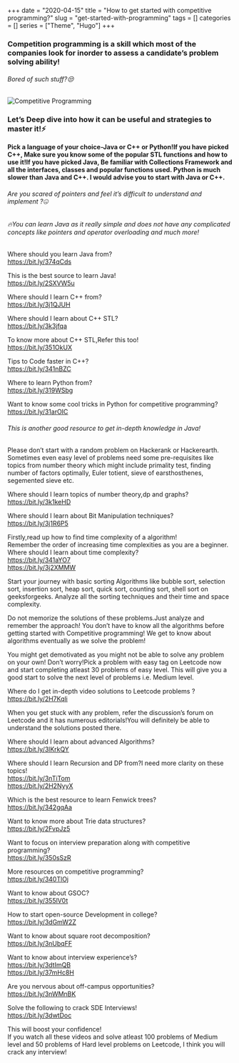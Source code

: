 +++ 
date = "2020-04-15"
title = "How to get started with competitive programming?"
slug = "get-started-with-programming" 
tags = []
categories = []
series = ["Theme", "Hugo"]
+++

### Competition programming is a skill which most of the companies look for inorder to assess a candidate’s problem solving ability!

###### Bored of such stuff?😒  

![Competitive Programming](https://miro.medium.com/max/700/1*4JvvxmEJZg_k2LvTDbJEJA.jpeg "The Complete Reference to Competitive Programming")  

### Let’s Deep dive into how it can be useful and strategies to master it!⚡  


**Pick a language of your choice-Java or C++ or Python!If you have picked C++, Make sure you know some of the popular STL functions and how to use it!If you have picked Java, Be familiar with Collections Framework and all the interfaces, classes and popular functions used. Python is much slower than Java and C++. I would advise you to start with Java or C++.**  

###### Are you scared of pointers and feel it’s difficult to understand and implement ?🤐  

###### 🔥You can learn Java as it really simple and does not have any complicated concepts like pointers and operator overloading and much more!  

Where should you learn Java from?  
https://bit.ly/374qCds  

This is the best source to learn Java!  
https://bit.ly/2SXVW5u  

Where should I learn C++ from?  
https://bit.ly/3j1QJUH  

Where should I learn about C++ STL?  
https://bit.ly/3k3jfqa  

To know more about C++ STL,Refer this too!  
https://bit.ly/351OkUX  

Tips to Code faster in C++?  
https://bit.ly/341nBZC  

Where to learn Python from?  
https://bit.ly/319WSbg  

Want to know some cool tricks in Python for competitive programming?  
https://bit.ly/31arOIC  

###### This is another good resource to get in-depth knowledge in Java!  

Please don’t start with a random problem on Hackerank or Hackerearth. Sometimes even easy level of problems need some pre-requisites like topics from number theory which might include primality test, finding number of factors optimally, Euler totient, sieve of earsthosthenes, segemented sieve etc.  

Where should I learn topics of number theory,dp and graphs?  
https://bit.ly/3k1keHD  

Where should I learn about Bit Manipulation techniques?  
https://bit.ly/3j1R6P5  

Firstly,read up how to find time complexity of a algorithm!  
Remember the order of increasing time complexities as you are a beginner.
Where should I learn about time complexity?  
https://bit.ly/341aYO7  
https://bit.ly/3j2XMMW  

Start your journey with basic sorting Algorithms like bubble sort, selection sort, insertion sort, heap sort, quick sort, counting sort, shell sort on geeksforgeeks. Analyze all the sorting techniques and their time and space complexity.  

Do not memorize the solutions of these problems.Just analyze and remember the approach!
You don’t have to know all the algorithms before getting started with Competitive programming!
We get to know about algorithms eventually as we solve the problem!  

You might get demotivated as you might not be able to solve any problem on your own!
Don’t worry!Pick a problem with easy tag on Leetcode now and start completing atleast 30 problems of easy level. This will give you a good start to solve the next level of problems i.e. Medium level.  

Where do I get in-depth video solutions to Leetcode problems ?  
https://bit.ly/2H7Kqli  

When you get stuck with any problem, refer the discussion’s forum on Leetcode and it has numerous editorials!You will definitely be able to understand the solutions posted there.  

Where should I learn about advanced Algorithms?  
https://bit.ly/3lKrkQY  

Where should I learn Recursion and DP from?I need more clarity on these topics!  
https://bit.ly/3nTiTom  
https://bit.ly/2H2NyyX  

Which is the best resource to learn Fenwick trees?  
https://bit.ly/342gqAa  

Want to know more about Trie data structures?  
https://bit.ly/2FvpJz5  

Want to focus on interview preparation along with competitive programming?  
https://bit.ly/350sSzR  

More resources on competitive programming?  
https://bit.ly/340TlOj  

Want to know about GSOC?  
https://bit.ly/355lV0t  

How to start open-source Development in college?  
https://bit.ly/3dGmW2Z  

Want to know about square root decomposition?  
https://bit.ly/3nUbqFF  

Want to know about interview experience’s?  
https://bit.ly/3dtImQB  
https://bit.ly/37mHc8H  

Are you nervous about off-campus opportunities?  
https://bit.ly/3nWMnBK  

Solve the following to crack SDE Interviews!  
https://bit.ly/3dwtDoc  

This will boost your confidence!  
If you watch all these videos and solve atleast 100 problems of Medium level and 50 problems of Hard level problems on Leetcode, I think you will crack any interview!
